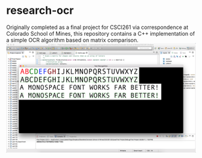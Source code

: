# research-ocr
Originally completed as a final project for CSCI261 via correspondence at Colorado School of Mines, this repository contains a C++ implementation of a simple OCR algorithm based on matrix comparison.
![screenshot](imgs/screenshot.png)

